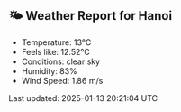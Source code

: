 <!-- WEATHER-START -->
## 🌤 Weather Report for Hanoi

- Temperature: 13°C
- Feels like: 12.52°C
- Conditions: clear sky
- Humidity: 83%
- Wind Speed: 1.86 m/s

Last updated: 2025-01-13 20:21:04 UTC
<!-- WEATHER-END -->
